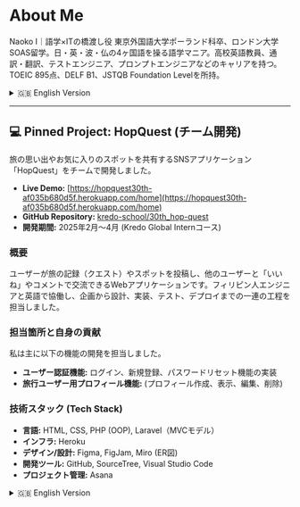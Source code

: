 # About Me
Naoko I｜語学×ITの橋渡し役
 東京外国語大学ポーランド科卒、ロンドン大学SOAS留学。日・英・波・仏の4ヶ国語を操る語学マニア。高校英語教員、通訳・翻訳、テストエンジニア、プロンプトエンジニアなどのキャリアを持つ。TOEIC 895点、DELF B1、JSTQB Foundation Levelを所持。

<details>
<summary>🇬🇧 English Version</summary>

# About Me
Naoko I | Bridging the gap between languages and IT
A graduate of Tokyo University of Foreign Studies (Polish Studies) and an exchange student at SOAS University of London. I am a language enthusiast fluent in four languages: Japanese, English, Polish, and French. My professional background includes roles as a high school English teacher, interpreter/translator, test engineer, and prompt engineer. I hold TOEIC 895, DELF B1, and JSTQB Foundation Level certifications.

</details>

---

## 💻 Pinned Project: HopQuest (チーム開発)

旅の思い出やお気に入りのスポットを共有するSNSアプリケーション「HopQuest」をチームで開発しました。

- **Live Demo:** [https://hopquest30th-af035b680d5f.herokuapp.com/home](https://hopquest30th-af035b680d5f.herokuapp.com/home)
- **GitHub Repository:** [kredo-school/30th_hop-quest](https://github.com/kredo-school/30th_hop-quest)
- **開発期間:** 2025年2月〜4月 (Kredo Global Internコース)

### 概要
ユーザーが旅の記録（クエスト）やスポットを投稿し、他のユーザーと「いいね」やコメントで交流できるWebアプリケーションです。フィリピン人エンジニアと英語で協働し、企画から設計、実装、テスト、デプロイまでの一連の工程を担当しました。

### 担当箇所と自身の貢献
私は主に以下の機能の開発を担当しました。
- **ユーザー認証機能:** ログイン、新規登録、パスワードリセット機能の実装
- **旅行ユーザー用プロフィール機能:** (プロフィール作成、表示、編集、削除)

### 技術スタック (Tech Stack)
- **言語:** HTML, CSS, PHP (OOP), Laravel（MVCモデル）
- **インフラ:** Heroku
- **デザイン/設計:** Figma, FigJam, Miro (ER図)
- **開発ツール:** GitHub, SourceTree, Visual Studio Code
- **プロジェクト管理:** Asana

<details>
<summary>🇬🇧 English Version</summary>

## 💻 Pinned Project: HopQuest (Team Project)

I co-developed "HopQuest," a social media application for sharing travel memories and favorite spots.

- **Live Demo:** [https://hopquest30th-af035b680d5f.herokuapp.com/home](https://hopquest30th-af035b680d5f.herokuapp.com/home)
- **GitHub Repository:** [kredo-school/30th_hop-quest](https://github.com/kredo-school/30th_hop-quest)
- **Development Period:** Feb - Apr 2025 (Kredo Global Intern Course)

### Overview
This web application allows users to post their travel logs (Quests) and favorite locations (Spots), and interact with other users through likes and comments. I collaborated with Filipino engineers in English, participating in the entire development lifecycle from planning and design to implementation, testing, and deployment.

### My Role & Contributions
I was primarily responsible for developing the following features:
- **User Authentication:** Implemented login, user registration, and password reset functionalities.
- **Profile Feature for Tourists:** Handled the full CRUD (Create, Read, Update, Delete) functionality for user profiles.

### Tech Stack
- **Languages:** HTML, CSS, PHP (OOP), Laravel (MVC)
- **Infrastructure:** Heroku
- **Design/Planning:** Figma, FigJam, Miro (ERD)
- **Development Tools:** GitHub, SourceTree, Visual Studio Code
- **Project Management:** Asana

</details>
